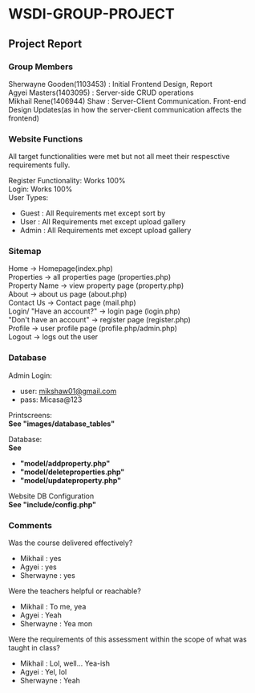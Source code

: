 # WSDI-GROUP-PROJECT

## Project Report

### Group Members

Sherwayne Gooden(1103453) : Initial Frontend Design, Report  
Agyei Masters(1403095) : Server-side CRUD operations  
Mikhail Rene(1406944) Shaw : Server-Client Communication. Front-end Design Updates(as in how the server-client communication affects the frontend)

### Website Functions


All target functionalities were met but not all meet their respesctive requirements fully.

Register Functionality: Works 100%  
Login: Works 100%  
User Types:  
- Guest : All Requirements met except sort by
- User : All Requirements met except upload gallery
- Admin : All Requirements met except upload gallery

### Sitemap

Home -> Homepage(index.php)  
Properties -> all properties page (properties.php)  
Property Name -> view property page (property.php)  
About -> about us page (about.php)  
Contact Us -> Contact page (mail.php)  
Login/ "Have an account?" -> login page (login.php)  
"Don't have an account" -> register page (register.php)  
Profile -> user profile page (profile.php/admin.php)  
Logout -> logs out the user

### Database

Admin Login:  
- user: mikshaw01@gmail.com
- pass: Micasa@123

Printscreens:  
    **See "images/database_tables"**

Database:  
    **See**
- **"model/addproperty.php"** 
- **"model/deleteproperties.php"** 
- **"model/updateproperty.php"**

Website DB Configuration  
    **See "include/config.php"**

### Comments

Was the course delivered effectively?  
- Mikhail : yes
- Agyei : yes
- Sherwayne : yes

Were the teachers helpful or reachable?  
- Mikhail : To me, yea
- Agyei : Yeah
- Sherwayne : Yea mon

Were the requirements of this assessment within the scope of what was taught in class?  
- Mikhail : Lol, well... Yea-ish
- Agyei : Yel, lol
- Sherwayne : Yeah


